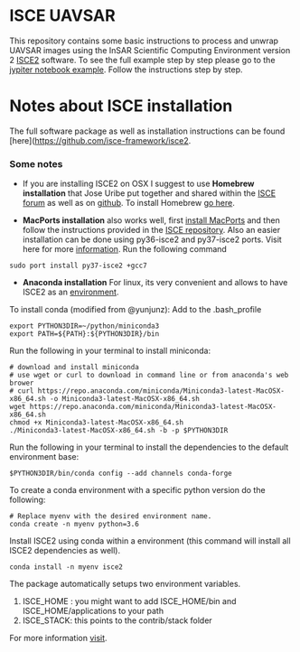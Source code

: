 # ISCE UAVSAR
This repository contains some basic instructions to process and unwrap UAVSAR images using the InSAR Scientific Computing Environment version 2 [ISCE2](https://github.com/isce-framework/isce2) software. To see the full example step by step please go to the [jypiter notebook example](Isce_UAVSAR/IsceUAVSARprocessing.ipynb). Follow the instructions step by step. 

# Notes about ISCE installation
The full software package as well as installation instructions can be found [here](https://github.com/isce-framework/isce2.
### Some notes
 - If you are installing ISCE2 on OSX I suggest to use **Homebrew installation** that Jose Uribe put together and shared within the [ISCE forum](http://earthdef.caltech.edu/boards/4/topics/2636) as well as on [github](https://github.com/juribeparada/homebrew-isce). To install Homebrew [go here](https://brew.sh/).
 
 - **MacPorts installation** also works well, first [install MacPorts](https://www.macports.org/install.php) and then follow the instructions provided in the [ISCE repository](https://github.com/isce-framework/isce2#with-macports). Also an easier installation can be done using py36-isce2 and py37-isce2 ports. Visit here for more [information](http://earthdef.caltech.edu/boards/4/topics/2906).
 Run the following command
 ```
 sudo port install py37-isce2 +gcc7
 ```
 
 - **Anaconda installation** For linux, its very convenient and allows to have ISCE2 as an [environment](https://docs.conda.io/projects/conda/en/latest/user-guide/tasks/manage-environments.html).
 
 To install conda (modified from @yunjunz): 
 Add to the .bash_profile
 ```
 export PYTHON3DIR=~/python/miniconda3
 export PATH=${PATH}:${PYTHON3DIR}/bin
 ```
 Run the following in your terminal to install miniconda:
 ```
 # download and install miniconda
 # use wget or curl to download in command line or from anaconda's web brower
 # curl https://repo.anaconda.com/miniconda/Miniconda3-latest-MacOSX-x86_64.sh -o Miniconda3-latest-MacOSX-x86_64.sh
 wget https://repo.anaconda.com/miniconda/Miniconda3-latest-MacOSX-x86_64.sh
 chmod +x Miniconda3-latest-MacOSX-x86_64.sh
 ./Miniconda3-latest-MacOSX-x86_64.sh -b -p $PYTHON3DIR
 ``` 
 Run the following in your terminal to install the dependencies to the default environment base:
 ```
 $PYTHON3DIR/bin/conda config --add channels conda-forge
 ```
 To create a conda environment with a specific python version do the following: 
 ```
 # Replace myenv with the desired environment name.
 conda create -n myenv python=3.6  
 
 ```
 Install ISCE2 using conda within a environment (this command will install all ISCE2 dependencies as well). 
 ```
 conda install -n myenv isce2
 ```
 The package automatically setups two environment variables. 
 1. ISCE_HOME : you might want to add ISCE_HOME/bin and ISCE_HOME/applications to your path
 2. ISCE_STACK: this points to the contrib/stack folder
 
 For more information [visit](http://earthdef.caltech.edu/boards/4/topics/2773).
 
 
    
